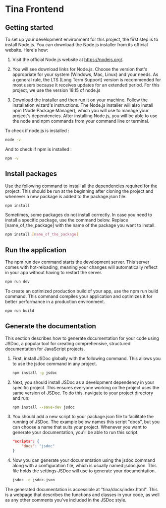 # Tina Frontend

## Getting started 

To set up your development environment for this project, the first step is to install Node.js. You can download the Node.js installer from its official website. Here's how:

1. Visit the official Node.js website at https://nodejs.org/.

2. You will see download links for Node.js. Choose the version that's appropriate for your system (Windows, Mac, Linux) and your needs. As a general rule, the LTS (Long Term Support) version is recommended for most users because it receives updates for an extended period. For this project, we use the version 18.15 of node.js

3. Download the installer and then run it on your machine. Follow the installation wizard's instructions. The Node.js installer will also install npm (Node Package Manager), which you will use to manage your project's dependencies.
After installing Node.js, you will be able to use the node and npm commands from your command line or terminal.

To check if node.js is installed : 
```bash
node -v
```

And to check if npm is installed : 
```bash
npm -v
```
## Install packages 

Use the following command to install all the dependencies required for the project. This should be run at the beginning after cloning the project and whenever a new package is added to the package.json file.

```bash
npm install
```
Sometimes, some packages do not install correctly.
In case you need to install a specific package, use the command below. Replace [name_of_the_package] with the name of the package you want to install.

```bash
npm install [name_of_the_package]
```

## Run the application

The npm run dev command starts the development server. This server comes with hot-reloading, meaning your changes will automatically reflect in your app without having to restart the server.

```bash
npm run dev
```

To create an optimized production build of your app, use the npm run build command. This command compiles your application and optimizes it for better performance in a production environment.
```bash
npm run build
```

## Generate the documentation

This section describes how to generate documentation for your code using JSDoc, a popular tool for creating comprehensive, structured documentation for JavaScript projects.

1. First, install JSDoc globally with the following command. This allows you to use the jsdoc command in any project.

    ```bash
    npm install -g jsdoc
    ```
2. Next, you should install JSDoc as a development dependency in your specific project. This ensures everyone working on the project uses the same version of JSDoc. To do this, navigate to your project directory and run:
    ```bash
    npm install --save-dev jsdoc
    ```
3. You should add a new script to your package.json file to facilitate the running of JSDoc. The example below names this script "docs", but you can choose a name that suits your project. Whenever you want to generate your documentation, you'll be able to run this script.
    ```json
    "scripts": {
        "docs": "jsdoc"
    }
    ```
4. Now you can generate your documentation using the jsdoc command along with a configuration file, which is usually named jsdoc.json. This file holds the settings JSDoc will use to generate your documentation.
    ```bash
    jsdoc -c jsdoc.json
    ```
The generated documentation is accessible at "tina/docs/index.html". This is a webpage that describes the functions and classes in your code, as well as any other comments you've included in the JSDoc style.